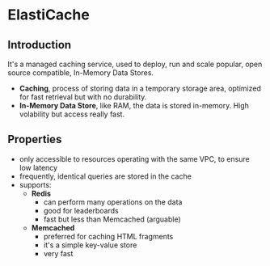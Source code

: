 # ElastiCache #

## Introduction ##

It's a managed caching service, used to deploy, run and scale popular, open source compatible, In-Memory Data Stores.

* **Caching**, process of storing data in a temporary storage area, optimized for fast retrieval but with no durability.
* **In-Memory Data Store**, like RAM, the data is stored in-memory. High volability but access really fast.

## Properties ##

* only accessible to resources operating with the same VPC, to ensure low latency
* frequently, identical queries are stored in the cache
* supports:
  * **Redis**
    * can perform many operations on the data
    * good for leaderboards
    * fast but less than Memcached (arguable)
  * **Memcached**
    * preferred for caching HTML fragments
    * it's a simple key-value store
    * very fast
